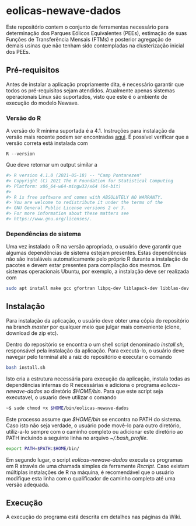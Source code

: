 # eolicas-newave-dados

Este repositório contem o conjunto de ferramentas necessário para determinação dos Parques Eólicos 
Equivalentes (PEEs), estimação de suas Funções de Transferência Mensais (FTMs) e posterior agregação
de demais usinas que não tenham sido contempladas na clusterização inicial dos PEEs.

## Pré-requisitos

Antes de instalar a aplicação propriamente dita, é necessário garantir que todos os pré-requisitos 
sejam atendidos. Atualmente apenas sistemas operacionais Linux são suportados, visto que este é o 
ambiente de execução do modelo Newave.

### Versão do R

A versão do R mínima suportada é a 4.1. Instruções para instalação da versão mais recente podem ser 
encontradas [aqui](https://vps.fmvz.usp.br/CRAN/). É possível verificar que a versão correta está 
instalada com

```
R --version
```

Que deve retornar um output similar a

```sh
#> R version 4.1.0 (2021-05-18) -- "Camp Pontanezen"
#> Copyright (C) 2021 The R Foundation for Statistical Computing
#> Platform: x86_64-w64-mingw32/x64 (64-bit)
#> 
#> R is free software and comes with ABSOLUTELY NO WARRANTY.    
#> You are welcome to redistribute it under the terms of the    
#> GNU General Public License versions 2 or 3.
#> For more information about these matters see
#> https://www.gnu.org/licenses/.
```

### Dependências de sistema

Uma vez instalado o R na versão apropriada, o usuário deve garantir que algumas dependências de 
sistema estejam presentes. Estas dependências não são instaláveis automaticamente pelo próprio R 
durante a instalação de pacotes e devem estar presentes para compilação dos mesmos. Em sistemas 
operacionais Ubuntu, por exemplo, a instalação deve ser realizada com

```sh
sudo apt install make gcc gfortran libpq-dev liblapack-dev libblas-dev
```

## Instalação

Para instalação da aplicação, o usuário deve obter uma cópia do repositório na branch *master* por 
qualquer meio que julgar mais conveniente (clone, download de zip etc).

Dentro do repositório se encontra o um shell script denominado *install.sh*, responsável pela 
instalação da aplicação. Para executá-lo, o usuário deve navegar pelo terminal até a raiz do 
repositório e executar o comando

```sh
bash install.sh
```

Isto cria a estrutura necessária para execução da aplicação, instala todas as dependências internas
do R necessárias e adiciona o programa *eolicas-newave-dados* ao diretório *$HOME/bin*. Para que 
este script seja executavel, o usuario deve utilizar o comando

```sh
~$ sudo chmod +x $HOME/bin/eolicas-newave-dados
```

Este processo assume que *$HOME/bin* se encontra no PATH do sistema. Caso isto não seja verdade, o 
usuário pode movê-lo para outro diretório, utiliz-a-lo sempre com o caminho completo ou adicionar 
este diretório ao PATH incluindo a seguinte linha no arquivo *~/.bash_profile*.

```sh
export PATH=$PATH:$HOME/bin/
```

Em segundo lugar, o script *eolicas-newave-dados* executa os programas em R através de uma chamada 
simples da ferramente *Rscript*. Caso existam múltiplas instalações de R na máquina, é recomendável
que o usuário modifique esta linha com o qualificador de caminho completo até uma versão adequada.

## Execução

A execução do programa está descrita em detalhes nas páginas da Wiki.